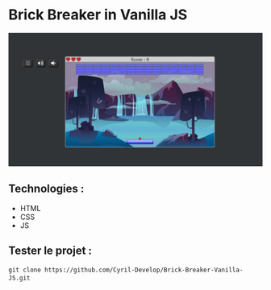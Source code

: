 # Brick Breaker in Vanilla JS


![screenshot du site](./ressources/img/screenshot.jpg)



## Technologies :
- HTML
- CSS
- JS



## Tester le projet :

```terminal
git clone https://github.com/Cyril-Develop/Brick-Breaker-Vanilla-JS.git
```


